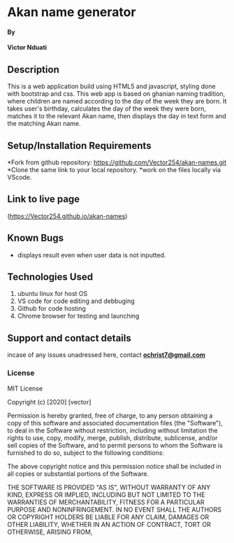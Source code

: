 #  Akan name generator
#### By 
**Victor Nduati**
## Description

This is a web application build using HTML5 and javascript, styling done with bootstrap and css. This web app is based on ghanian naming tradition, where children are named according to the day of the week they are born. It takes user's birthday, calculates the day of the week they were born, matches it to the relevant Akan name, then displays the day in text form and the matching Akan name.


## Setup/Installation Requirements
*Fork from github repository: https://github.com/Vector254/akan-names.git
*Clone the same link to your local repository.
*work on the files locally via VScode.

## Link to live page
 (https://Vector254.github.io/akan-names)
## Known Bugs
* displays result even when user data is not inputted.
## Technologies Used
 1. ubuntu linux for host OS
 2. VS code for code editing and debbuging
 3. Github for code hosting
 4. Chrome browser for testing and launching
## Support and contact details
incase of any issues unadressed here, contact **ochrist7@gmail.com**
### License
MIT License

Copyright (c) [2020] [vector]

Permission is hereby granted, free of charge, to any person obtaining a copy
of this software and associated documentation files (the "Software"), to deal
in the Software without restriction, including without limitation the rights
to use, copy, modify, merge, publish, distribute, sublicense, and/or sell
copies of the Software, and to permit persons to whom the Software is
furnished to do so, subject to the following conditions:

The above copyright notice and this permission notice shall be included in all
copies or substantial portions of the Software.

THE SOFTWARE IS PROVIDED "AS IS", WITHOUT WARRANTY OF ANY KIND, EXPRESS OR
IMPLIED, INCLUDING BUT NOT LIMITED TO THE WARRANTIES OF MERCHANTABILITY,
FITNESS FOR A PARTICULAR PURPOSE AND NONINFRINGEMENT. IN NO EVENT SHALL THE
AUTHORS OR COPYRIGHT HOLDERS BE LIABLE FOR ANY CLAIM, DAMAGES OR OTHER
LIABILITY, WHETHER IN AN ACTION OF CONTRACT, TORT OR OTHERWISE, ARISING FROM,